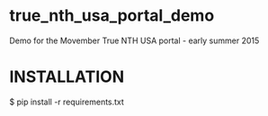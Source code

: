 # true_nth_usa_portal_demo
Demo for the Movember True NTH USA portal - early summer 2015

# INSTALLATION

$ pip install -r requirements.txt
